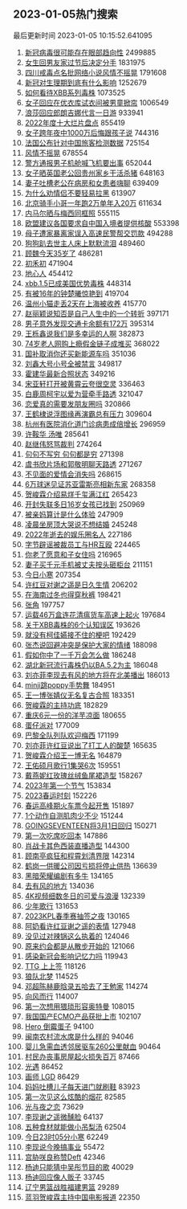 ## 2023-01-05热门搜索 
最后更新时间 2023-01-05 10:15:52.641095 
1. [新冠病毒很可能存在眼部趋向性](https://s.weibo.com/weibo?q=%23%E6%96%B0%E5%86%A0%E7%97%85%E6%AF%92%E5%BE%88%E5%8F%AF%E8%83%BD%E5%AD%98%E5%9C%A8%E7%9C%BC%E9%83%A8%E8%B6%8B%E5%90%91%E6%80%A7%23&t=31&band_rank=37&Refer=top) 2499885
1. [女生回男友家过节后决定分手](https://s.weibo.com/weibo?q=%23%E5%A5%B3%E7%94%9F%E5%9B%9E%E7%94%B7%E5%8F%8B%E5%AE%B6%E8%BF%87%E8%8A%82%E5%90%8E%E5%86%B3%E5%AE%9A%E5%88%86%E6%89%8B%23&t=31&band_rank=1&Refer=top) 1831975
1. [四川戒毒点名批网络小说风情不摇晃](https://s.weibo.com/weibo?q=%23%E5%9B%9B%E5%B7%9D%E6%88%92%E6%AF%92%E7%82%B9%E5%90%8D%E6%89%B9%E7%BD%91%E7%BB%9C%E5%B0%8F%E8%AF%B4%E9%A3%8E%E6%83%85%E4%B8%8D%E6%91%87%E6%99%83%23&t=31&band_rank=1&Refer=top) 1791608
1. [新冠对生理期到底有什么影响](https://s.weibo.com/weibo?q=%23%E6%96%B0%E5%86%A0%E5%AF%B9%E7%94%9F%E7%90%86%E6%9C%9F%E5%88%B0%E5%BA%95%E6%9C%89%E4%BB%80%E4%B9%88%E5%BD%B1%E5%93%8D%23&t=31&band_rank=2&Refer=top) 1252679
1. [如何看待XBB系列毒株](https://s.weibo.com/weibo?q=%23%E5%A6%82%E4%BD%95%E7%9C%8B%E5%BE%85XBB%E7%B3%BB%E5%88%97%E6%AF%92%E6%A0%AA%23&t=31&band_rank=3&Refer=top) 1073525
1. [女子回应在优衣库试衣间被男童掀帘](https://s.weibo.com/weibo?q=%23%E5%A5%B3%E5%AD%90%E5%9B%9E%E5%BA%94%E5%9C%A8%E4%BC%98%E8%A1%A3%E5%BA%93%E8%AF%95%E8%A1%A3%E9%97%B4%E8%A2%AB%E7%94%B7%E7%AB%A5%E6%8E%80%E5%B8%98%23&t=31&band_rank=4&Refer=top) 1006549
1. [浪莎回应郎朗吉娜代言一日游](https://s.weibo.com/weibo?q=%23%E6%B5%AA%E8%8E%8E%E5%9B%9E%E5%BA%94%E9%83%8E%E6%9C%97%E5%90%89%E5%A8%9C%E4%BB%A3%E8%A8%80%E4%B8%80%E6%97%A5%E6%B8%B8%23&t=31&band_rank=4&Refer=top) 933941
1. [2022年度十大烂片盘点](https://s.weibo.com/weibo?q=%232022%E5%B9%B4%E5%BA%A6%E5%8D%81%E5%A4%A7%E7%83%82%E7%89%87%E7%9B%98%E7%82%B9%23&t=31&band_rank=43&Refer=top) 855419
1. [女子跨年夜中1000万后悔跟孩子说](https://s.weibo.com/weibo?q=%23%E5%A5%B3%E5%AD%90%E8%B7%A8%E5%B9%B4%E5%A4%9C%E4%B8%AD1000%E4%B8%87%E5%90%8E%E6%82%94%E8%B7%9F%E5%AD%A9%E5%AD%90%E8%AF%B4%23&t=31&band_rank=4&Refer=top) 744316
1. [法国公布针对中国旅客检测数据](https://s.weibo.com/weibo?q=%23%E6%B3%95%E5%9B%BD%E5%85%AC%E5%B8%83%E9%92%88%E5%AF%B9%E4%B8%AD%E5%9B%BD%E6%97%85%E5%AE%A2%E6%A3%80%E6%B5%8B%E6%95%B0%E6%8D%AE%23&t=31&band_rank=6&Refer=top) 725154
1. [风情不摇晃](https://s.weibo.com/weibo?q=%23%E9%A3%8E%E6%83%85%E4%B8%8D%E6%91%87%E6%99%83%23&t=31&band_rank=5&Refer=top) 678554
1. [警方通报男子机舱喊飞机要出事](https://s.weibo.com/weibo?q=%23%E8%AD%A6%E6%96%B9%E9%80%9A%E6%8A%A5%E7%94%B7%E5%AD%90%E6%9C%BA%E8%88%B1%E5%96%8A%E9%A3%9E%E6%9C%BA%E8%A6%81%E5%87%BA%E4%BA%8B%23&t=31&band_rank=32&Refer=top) 652044
1. [女子晒英国老公回贵州家乡干活杀猪](https://s.weibo.com/weibo?q=%23%E5%A5%B3%E5%AD%90%E6%99%92%E8%8B%B1%E5%9B%BD%E8%80%81%E5%85%AC%E5%9B%9E%E8%B4%B5%E5%B7%9E%E5%AE%B6%E4%B9%A1%E5%B9%B2%E6%B4%BB%E6%9D%80%E7%8C%AA%23&t=31&band_rank=50&Refer=top) 648163
1. [妻子吐槽老公在病房和女患者嗨聊](https://s.weibo.com/weibo?q=%23%E5%A6%BB%E5%AD%90%E5%90%90%E6%A7%BD%E8%80%81%E5%85%AC%E5%9C%A8%E7%97%85%E6%88%BF%E5%92%8C%E5%A5%B3%E6%82%A3%E8%80%85%E5%97%A8%E8%81%8A%23&t=31&band_rank=8&Refer=top) 639409
1. [为什么劝情侣不要轻易拉黑](https://s.weibo.com/weibo?q=%23%E4%B8%BA%E4%BB%80%E4%B9%88%E5%8A%9D%E6%83%85%E4%BE%A3%E4%B8%8D%E8%A6%81%E8%BD%BB%E6%98%93%E6%8B%89%E9%BB%91%23&t=31&band_rank=6&Refer=top) 613907
1. [北京骑手小哥一年跑2万单年入20万](https://s.weibo.com/weibo?q=%23%E5%8C%97%E4%BA%AC%E9%AA%91%E6%89%8B%E5%B0%8F%E5%93%A5%E4%B8%80%E5%B9%B4%E8%B7%912%E4%B8%87%E5%8D%95%E5%B9%B4%E5%85%A520%E4%B8%87%23&t=31&band_rank=27&Refer=top) 611634
1. [内马尔晒与梅西同框照](https://s.weibo.com/weibo?q=%23%E5%86%85%E9%A9%AC%E5%B0%94%E6%99%92%E4%B8%8E%E6%A2%85%E8%A5%BF%E5%90%8C%E6%A1%86%E7%85%A7%23&t=31&band_rank=33&Refer=top) 555115
1. [欧盟建议各国要求自中国入境者提供核酸](https://s.weibo.com/weibo?q=%23%E6%AC%A7%E7%9B%9F%E5%BB%BA%E8%AE%AE%E5%90%84%E5%9B%BD%E8%A6%81%E6%B1%82%E8%87%AA%E4%B8%AD%E5%9B%BD%E5%85%A5%E5%A2%83%E8%80%85%E6%8F%90%E4%BE%9B%E6%A0%B8%E9%85%B8%23&t=31&band_rank=11&Refer=top) 553398
1. [母子遭家暴离家误入高速民警帮交罚款](https://s.weibo.com/weibo?q=%23%E6%AF%8D%E5%AD%90%E9%81%AD%E5%AE%B6%E6%9A%B4%E7%A6%BB%E5%AE%B6%E8%AF%AF%E5%85%A5%E9%AB%98%E9%80%9F%E6%B0%91%E8%AD%A6%E5%B8%AE%E4%BA%A4%E7%BD%9A%E6%AC%BE%23&t=31&band_rank=46&Refer=top) 494288
1. [狗狗趴去世主人床上默默流泪](https://s.weibo.com/weibo?q=%23%E7%8B%97%E7%8B%97%E8%B6%B4%E5%8E%BB%E4%B8%96%E4%B8%BB%E4%BA%BA%E5%BA%8A%E4%B8%8A%E9%BB%98%E9%BB%98%E6%B5%81%E6%B3%AA%23&t=31&band_rank=10&Refer=top) 489460
1. [顾魏今天35岁了](https://s.weibo.com/weibo?q=%23%E9%A1%BE%E9%AD%8F%E4%BB%8A%E5%A4%A935%E5%B2%81%E4%BA%86%23&t=31&band_rank=12&Refer=top) 486281
1. [初禾初](https://s.weibo.com/weibo?q=%E5%88%9D%E7%A6%BE%E5%88%9D&t=31&band_rank=8&Refer=top) 471904
1. [地心人](https://s.weibo.com/weibo?q=%E5%9C%B0%E5%BF%83%E4%BA%BA&t=31&band_rank=12&Refer=top) 454412
1. [xbb.1.5已成美国优势毒株](https://s.weibo.com/weibo?q=%23xbb.1.5%E5%B7%B2%E6%88%90%E7%BE%8E%E5%9B%BD%E4%BC%98%E5%8A%BF%E6%AF%92%E6%A0%AA%23&t=31&band_rank=13&Refer=top) 448314
1. [有被16年的钟楚曦惊艳到](https://s.weibo.com/weibo?q=%23%E6%9C%89%E8%A2%AB16%E5%B9%B4%E7%9A%84%E9%92%9F%E6%A5%9A%E6%9B%A6%E6%83%8A%E8%89%B3%E5%88%B0%23&t=31&band_rank=15&Refer=top) 419704
1. [温州小猫走丢2天在上海被收养](https://s.weibo.com/weibo?q=%23%E6%B8%A9%E5%B7%9E%E5%B0%8F%E7%8C%AB%E8%B5%B0%E4%B8%A22%E5%A4%A9%E5%9C%A8%E4%B8%8A%E6%B5%B7%E8%A2%AB%E6%94%B6%E5%85%BB%23&t=31&band_rank=50&Refer=top) 415770
1. [赵丽颖说知否是自己人生中的一个转折](https://s.weibo.com/weibo?q=%23%E8%B5%B5%E4%B8%BD%E9%A2%96%E8%AF%B4%E7%9F%A5%E5%90%A6%E6%98%AF%E8%87%AA%E5%B7%B1%E4%BA%BA%E7%94%9F%E4%B8%AD%E7%9A%84%E4%B8%80%E4%B8%AA%E8%BD%AC%E6%8A%98%23&t=31&band_rank=7&Refer=top) 397171
1. [男子意外发现交通卡余额有172万](https://s.weibo.com/weibo?q=%23%E7%94%B7%E5%AD%90%E6%84%8F%E5%A4%96%E5%8F%91%E7%8E%B0%E4%BA%A4%E9%80%9A%E5%8D%A1%E4%BD%99%E9%A2%9D%E6%9C%89172%E4%B8%87%23&t=31&band_rank=9&Refer=top) 395314
1. [王栎鑫说我们是多幸运的人啊](https://s.weibo.com/weibo?q=%23%E7%8E%8B%E6%A0%8E%E9%91%AB%E8%AF%B4%E6%88%91%E4%BB%AC%E6%98%AF%E5%A4%9A%E5%B9%B8%E8%BF%90%E7%9A%84%E4%BA%BA%E5%95%8A%23&t=31&band_rank=17&Refer=top) 382873
1. [74岁老人网购上瘾假金链子成堆买](https://s.weibo.com/weibo?q=%2374%E5%B2%81%E8%80%81%E4%BA%BA%E7%BD%91%E8%B4%AD%E4%B8%8A%E7%98%BE%E5%81%87%E9%87%91%E9%93%BE%E5%AD%90%E6%88%90%E5%A0%86%E4%B9%B0%23&t=31&band_rank=10&Refer=top) 368022
1. [国补取消你还买新能源车吗](https://s.weibo.com/weibo?q=%23%E5%9B%BD%E8%A1%A5%E5%8F%96%E6%B6%88%E4%BD%A0%E8%BF%98%E4%B9%B0%E6%96%B0%E8%83%BD%E6%BA%90%E8%BD%A6%E5%90%97%23&t=31&band_rank=15&Refer=top) 351036
1. [刘鑫大号小号全被禁言](https://s.weibo.com/weibo?q=%23%E5%88%98%E9%91%AB%E5%A4%A7%E5%8F%B7%E5%B0%8F%E5%8F%B7%E5%85%A8%E8%A2%AB%E7%A6%81%E8%A8%80%23&t=31&band_rank=11&Refer=top) 349817
1. [霍建华最新合照状态](https://s.weibo.com/weibo?q=%23%E9%9C%8D%E5%BB%BA%E5%8D%8E%E6%9C%80%E6%96%B0%E5%90%88%E7%85%A7%E7%8A%B6%E6%80%81%23&t=31&band_rank=12&Refer=top) 349216
1. [宋亚轩打开被黄霄云夸很空灵](https://s.weibo.com/weibo?q=%23%E5%AE%8B%E4%BA%9A%E8%BD%A9%E6%89%93%E5%BC%80%E8%A2%AB%E9%BB%84%E9%9C%84%E4%BA%91%E5%A4%B8%E5%BE%88%E7%A9%BA%E7%81%B5%23&t=31&band_rank=32&Refer=top) 336463
1. [白鹿周柯宇以爱为营牵手路透](https://s.weibo.com/weibo?q=%23%E7%99%BD%E9%B9%BF%E5%91%A8%E6%9F%AF%E5%AE%87%E4%BB%A5%E7%88%B1%E4%B8%BA%E8%90%A5%E7%89%B5%E6%89%8B%E8%B7%AF%E9%80%8F%23&t=31&band_rank=13&Refer=top) 321047
1. [恋爱真的需要发朋友圈吗](https://s.weibo.com/weibo?q=%23%E6%81%8B%E7%88%B1%E7%9C%9F%E7%9A%84%E9%9C%80%E8%A6%81%E5%8F%91%E6%9C%8B%E5%8F%8B%E5%9C%88%E5%90%97%23&t=31&band_rank=14&Refer=top) 320866
1. [王鹤棣说浮图缘再演霸总有压力](https://s.weibo.com/weibo?q=%23%E7%8E%8B%E9%B9%A4%E6%A3%A3%E8%AF%B4%E6%B5%AE%E5%9B%BE%E7%BC%98%E5%86%8D%E6%BC%94%E9%9C%B8%E6%80%BB%E6%9C%89%E5%8E%8B%E5%8A%9B%23&t=31&band_rank=21&Refer=top) 309604
1. [杭州有医院消化道门诊病患成倍增长](https://s.weibo.com/weibo?q=%23%E6%9D%AD%E5%B7%9E%E6%9C%89%E5%8C%BB%E9%99%A2%E6%B6%88%E5%8C%96%E9%81%93%E9%97%A8%E8%AF%8A%E7%97%85%E6%82%A3%E6%88%90%E5%80%8D%E5%A2%9E%E9%95%BF%23&t=31&band_rank=34&Refer=top) 296959
1. [许鞍华 汤唯](https://s.weibo.com/weibo?q=%E8%AE%B8%E9%9E%8D%E5%8D%8E%20%E6%B1%A4%E5%94%AF&t=31&band_rank=15&Refer=top) 285641
1. [赵继伟怒骂裁判](https://s.weibo.com/weibo?q=%23%E8%B5%B5%E7%BB%A7%E4%BC%9F%E6%80%92%E9%AA%82%E8%A3%81%E5%88%A4%23&t=31&band_rank=16&Refer=top) 274264
1. [句句不写穷 句句都是穷](https://s.weibo.com/weibo?q=%E5%8F%A5%E5%8F%A5%E4%B8%8D%E5%86%99%E7%A9%B7%20%E5%8F%A5%E5%8F%A5%E9%83%BD%E6%98%AF%E7%A9%B7&t=31&band_rank=17&Refer=top) 271398
1. [虞书欣片场和郭敬明聊天路透](https://s.weibo.com/weibo?q=%23%E8%99%9E%E4%B9%A6%E6%AC%A3%E7%89%87%E5%9C%BA%E5%92%8C%E9%83%AD%E6%95%AC%E6%98%8E%E8%81%8A%E5%A4%A9%E8%B7%AF%E9%80%8F%23&t=31&band_rank=11&Refer=top) 271267
1. [不见面的爱情会消失吗](https://s.weibo.com/weibo?q=%23%E4%B8%8D%E8%A7%81%E9%9D%A2%E7%9A%84%E7%88%B1%E6%83%85%E4%BC%9A%E6%B6%88%E5%A4%B1%E5%90%97%23&t=31&band_rank=36&Refer=top) 268615
1. [6万球迷见证苏亚雷斯亮相新东家](https://s.weibo.com/weibo?q=%236%E4%B8%87%E7%90%83%E8%BF%B7%E8%A7%81%E8%AF%81%E8%8B%8F%E4%BA%9A%E9%9B%B7%E6%96%AF%E4%BA%AE%E7%9B%B8%E6%96%B0%E4%B8%9C%E5%AE%B6%23&t=31&band_rank=24&Refer=top) 268358
1. [贺峻霖介绍易烊千玺满江红](https://s.weibo.com/weibo?q=%23%E8%B4%BA%E5%B3%BB%E9%9C%96%E4%BB%8B%E7%BB%8D%E6%98%93%E7%83%8A%E5%8D%83%E7%8E%BA%E6%BB%A1%E6%B1%9F%E7%BA%A2%23&t=31&band_rank=18&Refer=top) 265423
1. [开封失联多日16岁女孩已找到](https://s.weibo.com/weibo?q=%23%E5%BC%80%E5%B0%81%E5%A4%B1%E8%81%94%E5%A4%9A%E6%97%A516%E5%B2%81%E5%A5%B3%E5%AD%A9%E5%B7%B2%E6%89%BE%E5%88%B0%23&t=31&band_rank=19&Refer=top) 250969
1. [被亲妈算计是什么体验](https://s.weibo.com/weibo?q=%23%E8%A2%AB%E4%BA%B2%E5%A6%88%E7%AE%97%E8%AE%A1%E6%98%AF%E4%BB%80%E4%B9%88%E4%BD%93%E9%AA%8C%23&t=31&band_rank=25&Refer=top) 247909
1. [凌晨坐房顶大哭说不想结婚](https://s.weibo.com/weibo?q=%23%E5%87%8C%E6%99%A8%E5%9D%90%E6%88%BF%E9%A1%B6%E5%A4%A7%E5%93%AD%E8%AF%B4%E4%B8%8D%E6%83%B3%E7%BB%93%E5%A9%9A%23&t=31&band_rank=42&Refer=top) 245248
1. [2022年逝去的娱乐圈名人](https://s.weibo.com/weibo?q=%232022%E5%B9%B4%E9%80%9D%E5%8E%BB%E7%9A%84%E5%A8%B1%E4%B9%90%E5%9C%88%E5%90%8D%E4%BA%BA%23&t=31&band_rank=12&Refer=top) 227186
1. [字节辟谣被裁员工与HR互殴](https://s.weibo.com/weibo?q=%23%E5%AD%97%E8%8A%82%E8%BE%9F%E8%B0%A3%E8%A2%AB%E8%A3%81%E5%91%98%E5%B7%A5%E4%B8%8EHR%E4%BA%92%E6%AE%B4%23&t=31&band_rank=50&Refer=top) 224465
1. [你老了愿意和子女住吗](https://s.weibo.com/weibo?q=%23%E4%BD%A0%E8%80%81%E4%BA%86%E6%84%BF%E6%84%8F%E5%92%8C%E5%AD%90%E5%A5%B3%E4%BD%8F%E5%90%97%23&t=31&band_rank=32&Refer=top) 216965
1. [妻子买千元手机被丈夫按头砸柜台](https://s.weibo.com/weibo?q=%23%E5%A6%BB%E5%AD%90%E4%B9%B0%E5%8D%83%E5%85%83%E6%89%8B%E6%9C%BA%E8%A2%AB%E4%B8%88%E5%A4%AB%E6%8C%89%E5%A4%B4%E7%A0%B8%E6%9F%9C%E5%8F%B0%23&t=31&band_rank=28&Refer=top) 211151
1. [今日小寒](https://s.weibo.com/weibo?q=%23%E4%BB%8A%E6%97%A5%E5%B0%8F%E5%AF%92%23&t=31&band_rank=15&Refer=top) 207354
1. [许红豆对谢之遥是日久生情](https://s.weibo.com/weibo?q=%23%E8%AE%B8%E7%BA%A2%E8%B1%86%E5%AF%B9%E8%B0%A2%E4%B9%8B%E9%81%A5%E6%98%AF%E6%97%A5%E4%B9%85%E7%94%9F%E6%83%85%23&t=31&band_rank=29&Refer=top) 206202
1. [在海南过冬也得穿秋裤](https://s.weibo.com/weibo?q=%23%E5%9C%A8%E6%B5%B7%E5%8D%97%E8%BF%87%E5%86%AC%E4%B9%9F%E5%BE%97%E7%A9%BF%E7%A7%8B%E8%A3%A4%23&t=31&band_rank=25&Refer=top) 198421
1. [张角](https://s.weibo.com/weibo?q=%E5%BC%A0%E8%A7%92&t=31&band_rank=20&Refer=top) 197757
1. [运载46万盒连花清瘟货车高速上起火](https://s.weibo.com/weibo?q=%23%E8%BF%90%E8%BD%BD46%E4%B8%87%E7%9B%92%E8%BF%9E%E8%8A%B1%E6%B8%85%E7%98%9F%E8%B4%A7%E8%BD%A6%E9%AB%98%E9%80%9F%E4%B8%8A%E8%B5%B7%E7%81%AB%23&t=31&band_rank=21&Refer=top) 197684
1. [关于XBB毒株的6个认知误区](https://s.weibo.com/weibo?q=%23%E5%85%B3%E4%BA%8EXBB%E6%AF%92%E6%A0%AA%E7%9A%846%E4%B8%AA%E8%AE%A4%E7%9F%A5%E8%AF%AF%E5%8C%BA%23&t=31&band_rank=26&Refer=top) 193626
1. [就没有柯佳嬿接不住的梗吧](https://s.weibo.com/weibo?q=%23%E5%B0%B1%E6%B2%A1%E6%9C%89%E6%9F%AF%E4%BD%B3%E5%AC%BF%E6%8E%A5%E4%B8%8D%E4%BD%8F%E7%9A%84%E6%A2%97%E5%90%A7%23&t=31&band_rank=22&Refer=top) 192429
1. [张杰说回避冲突是保护大家的情绪](https://s.weibo.com/weibo?q=%23%E5%BC%A0%E6%9D%B0%E8%AF%B4%E5%9B%9E%E9%81%BF%E5%86%B2%E7%AA%81%E6%98%AF%E4%BF%9D%E6%8A%A4%E5%A4%A7%E5%AE%B6%E7%9A%84%E6%83%85%E7%BB%AA%23&t=31&band_rank=33&Refer=top) 188098
1. [假如你中了一千万会怎么做](https://s.weibo.com/weibo?q=%23%E5%81%87%E5%A6%82%E4%BD%A0%E4%B8%AD%E4%BA%86%E4%B8%80%E5%8D%83%E4%B8%87%E4%BC%9A%E6%80%8E%E4%B9%88%E5%81%9A%23&t=31&band_rank=14&Refer=top) 186248
1. [湖北新冠流行毒株仍以BA.5.2为主](https://s.weibo.com/weibo?q=%23%E6%B9%96%E5%8C%97%E6%96%B0%E5%86%A0%E6%B5%81%E8%A1%8C%E6%AF%92%E6%A0%AA%E4%BB%8D%E4%BB%A5BA.5.2%E4%B8%BA%E4%B8%BB%23&t=31&band_rank=26&Refer=top) 186048
1. [刘亦菲李现去有风的地方将在北美播出](https://s.weibo.com/weibo?q=%23%E5%88%98%E4%BA%A6%E8%8F%B2%E6%9D%8E%E7%8E%B0%E5%8E%BB%E6%9C%89%E9%A3%8E%E7%9A%84%E5%9C%B0%E6%96%B9%E5%B0%86%E5%9C%A8%E5%8C%97%E7%BE%8E%E6%92%AD%E5%87%BA%23&t=31&band_rank=26&Refer=top) 186013
1. [minji跳poppy手势舞](https://s.weibo.com/weibo?q=%23minji%E8%B7%B3poppy%E6%89%8B%E5%8A%BF%E8%88%9E%23&t=31&band_rank=23&Refer=top) 184951
1. [王一博张婧仪无名复古合照](https://s.weibo.com/weibo?q=%23%E7%8E%8B%E4%B8%80%E5%8D%9A%E5%BC%A0%E5%A9%A7%E4%BB%AA%E6%97%A0%E5%90%8D%E5%A4%8D%E5%8F%A4%E5%90%88%E7%85%A7%23&t=31&band_rank=24&Refer=top) 183351
1. [贺峻霖的主持功底](https://s.weibo.com/weibo?q=%23%E8%B4%BA%E5%B3%BB%E9%9C%96%E7%9A%84%E4%B8%BB%E6%8C%81%E5%8A%9F%E5%BA%95%23&t=31&band_rank=20&Refer=top) 182829
1. [重庆6元一份的洋芋凉面](https://s.weibo.com/weibo?q=%23%E9%87%8D%E5%BA%866%E5%85%83%E4%B8%80%E4%BB%BD%E7%9A%84%E6%B4%8B%E8%8A%8B%E5%87%89%E9%9D%A2%23&t=31&band_rank=25&Refer=top) 180655
1. [蛋仔派对](https://s.weibo.com/weibo?q=%23%E8%9B%8B%E4%BB%94%E6%B4%BE%E5%AF%B9%23&t=31&band_rank=27&Refer=top) 177009
1. [巴黎全队列队欢迎梅西](https://s.weibo.com/weibo?q=%23%E5%B7%B4%E9%BB%8E%E5%85%A8%E9%98%9F%E5%88%97%E9%98%9F%E6%AC%A2%E8%BF%8E%E6%A2%85%E8%A5%BF%23&t=31&band_rank=28&Refer=top) 171199
1. [刘亦菲许红豆说出了打工人的酸楚](https://s.weibo.com/weibo?q=%23%E5%88%98%E4%BA%A6%E8%8F%B2%E8%AE%B8%E7%BA%A2%E8%B1%86%E8%AF%B4%E5%87%BA%E4%BA%86%E6%89%93%E5%B7%A5%E4%BA%BA%E7%9A%84%E9%85%B8%E6%A5%9A%23&t=31&band_rank=32&Refer=top) 165635
1. [贺峻霖介绍王一博无名](https://s.weibo.com/weibo?q=%23%E8%B4%BA%E5%B3%BB%E9%9C%96%E4%BB%8B%E7%BB%8D%E7%8E%8B%E4%B8%80%E5%8D%9A%E6%97%A0%E5%90%8D%23&t=31&band_rank=17&Refer=top) 164879
1. [王佑硕月歌行1集哭6次](https://s.weibo.com/weibo?q=%23%E7%8E%8B%E4%BD%91%E7%A1%95%E6%9C%88%E6%AD%8C%E8%A1%8C1%E9%9B%86%E5%93%AD6%E6%AC%A1%23&t=31&band_rank=34&Refer=top) 159551
1. [戴燕妮红玫瑰丝绒鱼尾裙造型](https://s.weibo.com/weibo?q=%23%E6%88%B4%E7%87%95%E5%A6%AE%E7%BA%A2%E7%8E%AB%E7%91%B0%E4%B8%9D%E7%BB%92%E9%B1%BC%E5%B0%BE%E8%A3%99%E9%80%A0%E5%9E%8B%23&t=31&band_rank=21&Refer=top) 158267
1. [2023年第一个节气](https://s.weibo.com/weibo?q=%232023%E5%B9%B4%E7%AC%AC%E4%B8%80%E4%B8%AA%E8%8A%82%E6%B0%94%23&t=31&band_rank=14&Refer=top) 153834
1. [2023春运时刻](https://s.weibo.com/weibo?q=%232023%E6%98%A5%E8%BF%90%E6%97%B6%E5%88%BB%23&t=31&band_rank=37&Refer=top) 152226
1. [春运高峰期火车票今起开售](https://s.weibo.com/weibo?q=%23%E6%98%A5%E8%BF%90%E9%AB%98%E5%B3%B0%E6%9C%9F%E7%81%AB%E8%BD%A6%E7%A5%A8%E4%BB%8A%E8%B5%B7%E5%BC%80%E5%94%AE%23&t=31&band_rank=38&Refer=top) 151897
1. [1个动作自测肌肉少不少](https://s.weibo.com/weibo?q=%231%E4%B8%AA%E5%8A%A8%E4%BD%9C%E8%87%AA%E6%B5%8B%E8%82%8C%E8%82%89%E5%B0%91%E4%B8%8D%E5%B0%91%23&t=31&band_rank=30&Refer=top) 151244
1. [GOINGSEVENTEEN将3月1日回归](https://s.weibo.com/weibo?q=%23GOINGSEVENTEEN%E5%B0%863%E6%9C%881%E6%97%A5%E5%9B%9E%E5%BD%92%23&t=31&band_rank=23&Refer=top) 150271
1. [第一次吃席吃回本](https://s.weibo.com/weibo?q=%23%E7%AC%AC%E4%B8%80%E6%AC%A1%E5%90%83%E5%B8%AD%E5%90%83%E5%9B%9E%E6%9C%AC%23&t=31&band_rank=28&Refer=top) 147886
1. [肖战卡其色西装直播造型](https://s.weibo.com/weibo?q=%23%E8%82%96%E6%88%98%E5%8D%A1%E5%85%B6%E8%89%B2%E8%A5%BF%E8%A3%85%E7%9B%B4%E6%92%AD%E9%80%A0%E5%9E%8B%23&t=31&band_rank=43&Refer=top) 144300
1. [顾南亭疯狂和程霄划清界限](https://s.weibo.com/weibo?q=%23%E9%A1%BE%E5%8D%97%E4%BA%AD%E7%96%AF%E7%8B%82%E5%92%8C%E7%A8%8B%E9%9C%84%E5%88%92%E6%B8%85%E7%95%8C%E9%99%90%23&t=31&band_rank=39&Refer=top) 142314
1. [鹤岗一供暖公司因亏损将停止供热](https://s.weibo.com/weibo?q=%23%E9%B9%A4%E5%B2%97%E4%B8%80%E4%BE%9B%E6%9A%96%E5%85%AC%E5%8F%B8%E5%9B%A0%E4%BA%8F%E6%8D%9F%E5%B0%86%E5%81%9C%E6%AD%A2%E4%BE%9B%E7%83%AD%23&t=31&band_rank=29&Refer=top) 136639
1. [黑暗荣耀编剧有多牛](https://s.weibo.com/weibo?q=%23%E9%BB%91%E6%9A%97%E8%8D%A3%E8%80%80%E7%BC%96%E5%89%A7%E6%9C%89%E5%A4%9A%E7%89%9B%23&t=31&band_rank=44&Refer=top) 134165
1. [去有风的地方](https://s.weibo.com/weibo?q=%E5%8E%BB%E6%9C%89%E9%A3%8E%E7%9A%84%E5%9C%B0%E6%96%B9&t=31&band_rank=31&Refer=top) 134036
1. [4K视频细数冬日的可爱与浪漫](https://s.weibo.com/weibo?q=%234K%E8%A7%86%E9%A2%91%E7%BB%86%E6%95%B0%E5%86%AC%E6%97%A5%E7%9A%84%E5%8F%AF%E7%88%B1%E4%B8%8E%E6%B5%AA%E6%BC%AB%23&t=31&band_rank=45&Refer=top) 132339
1. [少年歌行](https://s.weibo.com/weibo?q=%E5%B0%91%E5%B9%B4%E6%AD%8C%E8%A1%8C&t=31&band_rank=33&Refer=top) 131653
1. [2023KPL春季赛抽签之夜](https://s.weibo.com/weibo?q=%232023KPL%E6%98%A5%E5%AD%A3%E8%B5%9B%E6%8A%BD%E7%AD%BE%E4%B9%8B%E5%A4%9C%23&t=31&band_rank=34&Refer=top) 130165
1. [阿奶看许红豆谢之遥的表情](https://s.weibo.com/weibo?q=%23%E9%98%BF%E5%A5%B6%E7%9C%8B%E8%AE%B8%E7%BA%A2%E8%B1%86%E8%B0%A2%E4%B9%8B%E9%81%A5%E7%9A%84%E8%A1%A8%E6%83%85%23&t=31&band_rank=35&Refer=top) 127948
1. [没见过对辣锅这么执着的](https://s.weibo.com/weibo?q=%23%E6%B2%A1%E8%A7%81%E8%BF%87%E5%AF%B9%E8%BE%A3%E9%94%85%E8%BF%99%E4%B9%88%E6%89%A7%E7%9D%80%E7%9A%84%23&t=31&band_rank=36&Refer=top) 124046
1. [原来约会都是从散步开始的](https://s.weibo.com/weibo?q=%23%E5%8E%9F%E6%9D%A5%E7%BA%A6%E4%BC%9A%E9%83%BD%E6%98%AF%E4%BB%8E%E6%95%A3%E6%AD%A5%E5%BC%80%E5%A7%8B%E7%9A%84%23&t=31&band_rank=38&Refer=top) 121066
1. [感染新冠会影响记忆力吗](https://s.weibo.com/weibo?q=%23%E6%84%9F%E6%9F%93%E6%96%B0%E5%86%A0%E4%BC%9A%E5%BD%B1%E5%93%8D%E8%AE%B0%E5%BF%86%E5%8A%9B%E5%90%97%23&t=31&band_rank=37&Refer=top) 119943
1. [TTG 上上签](https://s.weibo.com/weibo?q=TTG%20%E4%B8%8A%E4%B8%8A%E7%AD%BE&t=31&band_rank=39&Refer=top) 118126
1. [狼队北梦](https://s.weibo.com/weibo?q=%E7%8B%BC%E9%98%9F%E5%8C%97%E6%A2%A6&t=31&band_rank=40&Refer=top) 114525
1. [邓超陈赫鹿晗录五哈去了王勉家](https://s.weibo.com/weibo?q=%23%E9%82%93%E8%B6%85%E9%99%88%E8%B5%AB%E9%B9%BF%E6%99%97%E5%BD%95%E4%BA%94%E5%93%88%E5%8E%BB%E4%BA%86%E7%8E%8B%E5%8B%89%E5%AE%B6%23&t=31&band_rank=41&Refer=top) 114274
1. [向风而行](https://s.weibo.com/weibo?q=%E5%90%91%E9%A3%8E%E8%80%8C%E8%A1%8C&t=31&band_rank=42&Refer=top) 114007
1. [第一次想用猥琐形容奥特曼](https://s.weibo.com/weibo?q=%23%E7%AC%AC%E4%B8%80%E6%AC%A1%E6%83%B3%E7%94%A8%E7%8C%A5%E7%90%90%E5%BD%A2%E5%AE%B9%E5%A5%A5%E7%89%B9%E6%9B%BC%23&t=31&band_rank=44&Refer=top) 108015
1. [我国国产ECMO产品获批上市](https://s.weibo.com/weibo?q=%23%E6%88%91%E5%9B%BD%E5%9B%BD%E4%BA%A7ECMO%E4%BA%A7%E5%93%81%E8%8E%B7%E6%89%B9%E4%B8%8A%E5%B8%82%23&t=31&band_rank=50&Refer=top) 102107
1. [Hero 倒霉蛋子](https://s.weibo.com/weibo?q=Hero%20%E5%80%92%E9%9C%89%E8%9B%8B%E5%AD%90&t=31&band_rank=45&Refer=top) 94100
1. [闽南农村流水席是什么样的](https://s.weibo.com/weibo?q=%23%E9%97%BD%E5%8D%97%E5%86%9C%E6%9D%91%E6%B5%81%E6%B0%B4%E5%B8%AD%E6%98%AF%E4%BB%80%E4%B9%88%E6%A0%B7%E7%9A%84%23&t=31&band_rank=46&Refer=top) 94046
1. [婴儿急需血透邻居驱车260公里献血](https://s.weibo.com/weibo?q=%23%E5%A9%B4%E5%84%BF%E6%80%A5%E9%9C%80%E8%A1%80%E9%80%8F%E9%82%BB%E5%B1%85%E9%A9%B1%E8%BD%A6260%E5%85%AC%E9%87%8C%E7%8C%AE%E8%A1%80%23&t=31&band_rank=46&Refer=top) 90464
1. [村民办丧事房屋起火损失百万](https://s.weibo.com/weibo?q=%23%E6%9D%91%E6%B0%91%E5%8A%9E%E4%B8%A7%E4%BA%8B%E6%88%BF%E5%B1%8B%E8%B5%B7%E7%81%AB%E6%8D%9F%E5%A4%B1%E7%99%BE%E4%B8%87%23&t=31&band_rank=47&Refer=top) 87466
1. [光遇](https://s.weibo.com/weibo?q=%E5%85%89%E9%81%87&t=31&band_rank=48&Refer=top) 86452
1. [画师 LGD](https://s.weibo.com/weibo?q=%E7%94%BB%E5%B8%88%20LGD&t=31&band_rank=49&Refer=top) 86429
1. [妈妈吐槽儿子每天进门就刷鞋](https://s.weibo.com/weibo?q=%23%E5%A6%88%E5%A6%88%E5%90%90%E6%A7%BD%E5%84%BF%E5%AD%90%E6%AF%8F%E5%A4%A9%E8%BF%9B%E9%97%A8%E5%B0%B1%E5%88%B7%E9%9E%8B%23&t=31&band_rank=50&Refer=top) 83923
1. [第一次见这么炫酷的烟花](https://s.weibo.com/weibo?q=%23%E7%AC%AC%E4%B8%80%E6%AC%A1%E8%A7%81%E8%BF%99%E4%B9%88%E7%82%AB%E9%85%B7%E7%9A%84%E7%83%9F%E8%8A%B1%23&t=31&band_rank=39&Refer=top) 82585
1. [光与夜之恋](https://s.weibo.com/weibo?q=%E5%85%89%E4%B8%8E%E5%A4%9C%E4%B9%8B%E6%81%8B&t=31&band_rank=10&Refer=top) 73629
1. [李现谢之遥微醺脸](https://s.weibo.com/weibo?q=%23%E6%9D%8E%E7%8E%B0%E8%B0%A2%E4%B9%8B%E9%81%A5%E5%BE%AE%E9%86%BA%E8%84%B8%23&t=31&band_rank=9&Refer=top) 64137
1. [五种食材就能做小吊梨汤](https://s.weibo.com/weibo?q=%23%E4%BA%94%E7%A7%8D%E9%A3%9F%E6%9D%90%E5%B0%B1%E8%83%BD%E5%81%9A%E5%B0%8F%E5%90%8A%E6%A2%A8%E6%B1%A4%23&t=31&band_rank=49&Refer=top) 62504
1. [今日23时05分小寒](https://s.weibo.com/weibo?q=%23%E4%BB%8A%E6%97%A523%E6%97%B605%E5%88%86%E5%B0%8F%E5%AF%92%23&t=31&band_rank=43&Refer=top) 62249
1. [李现说今晚搞事业](https://s.weibo.com/weibo?q=%23%E6%9D%8E%E7%8E%B0%E8%AF%B4%E4%BB%8A%E6%99%9A%E6%90%9E%E4%BA%8B%E4%B8%9A%23&t=31&band_rank=7&Refer=top) 55472
1. [宫胁咲良称赞Deft](https://s.weibo.com/weibo?q=%23%E5%AE%AB%E8%83%81%E5%92%B2%E8%89%AF%E7%A7%B0%E8%B5%9EDeft%23&t=31&band_rank=45&Refer=top) 42346
1. [杨迪只能猜中吴彤节目的歌](https://s.weibo.com/weibo?q=%23%E6%9D%A8%E8%BF%AA%E5%8F%AA%E8%83%BD%E7%8C%9C%E4%B8%AD%E5%90%B4%E5%BD%A4%E8%8A%82%E7%9B%AE%E7%9A%84%E6%AD%8C%23&t=31&band_rank=31&Refer=top) 40029
1. [杨迪回应像人贩子](https://s.weibo.com/weibo?q=%23%E6%9D%A8%E8%BF%AA%E5%9B%9E%E5%BA%94%E5%83%8F%E4%BA%BA%E8%B4%A9%E5%AD%90%23&t=31&band_rank=35&Refer=top) 33745
1. [辽宁男篮战胜福建男篮](https://s.weibo.com/weibo?q=%23%E8%BE%BD%E5%AE%81%E7%94%B7%E7%AF%AE%E6%88%98%E8%83%9C%E7%A6%8F%E5%BB%BA%E7%94%B7%E7%AF%AE%23&t=31&band_rank=50&Refer=top) 29289
1. [蓝羽贺峻霖主持中国电影报道](https://s.weibo.com/weibo?q=%23%E8%93%9D%E7%BE%BD%E8%B4%BA%E5%B3%BB%E9%9C%96%E4%B8%BB%E6%8C%81%E4%B8%AD%E5%9B%BD%E7%94%B5%E5%BD%B1%E6%8A%A5%E9%81%93%23&t=31&band_rank=31&Refer=top) 22350

